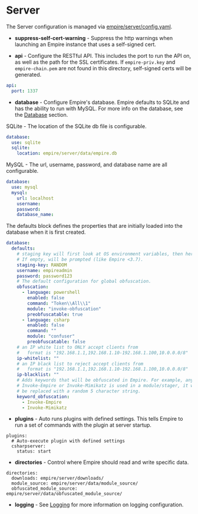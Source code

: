 # Server

The Server configuration is managed via [empire/server/config.yaml](https://github.com/BC-SECURITY/Empire/blob/master/empire/client/config.yaml).

* **suppress-self-cert-warning** - Suppress the http warnings when launching an Empire instance that uses a self-signed cert.

* **api** - Configure the RESTful API. This includes the port to run the API on, as well as the path for the SSL certificates. If `empire-priv.key` and `empire-chain.pem` are not found in this directory, self-signed certs will be generated.

```yaml
api:
  port: 1337
```

* **database** - Configure Empire's database. Empire defaults to SQLite and has the ability to run with MySQL. For more info on the database, see the [Database](database/README.md) section.

SQLite - The location of the SQLite db file is configurable.

```yaml
database:
  use: sqlite
  sqlite:
    location: empire/server/data/empire.db
```

MySQL - The url, username, password, and database name are all configurable.

```yaml
database:
  use: mysql
  mysql:
    url: localhost
    username:
    password:
    database_name:
```

The defaults block defines the properties that are initially loaded into the database when it is first created.

```yaml
database:
  defaults:
    # staging key will first look at OS environment variables, then here.
    # If empty, will be prompted (like Empire <3.7).
    staging-key: RANDOM
    username: empireadmin
    password: password123
    # The default configuration for global obfuscation.
    obfuscation:
      - language: powershell
        enabled: false
        command: "Token\\All\\1"
        module: "invoke-obfuscation"
        preobfuscatable: true
      - language: csharp
        enabled: false
        command: ""
        module: "confuser"
        preobfuscatable: false
    # an IP white list to ONLY accept clients from
    #   format is "192.168.1.1,192.168.1.10-192.168.1.100,10.0.0.0/8"
    ip-whitelist: ""
    # an IP black list to reject accept clients from
    #   format is "192.168.1.1,192.168.1.10-192.168.1.100,10.0.0.0/8"
    ip-blacklist: ""
    # Adds keywords that will be obfuscated in Empire. For example, anytime
    # Invoke-Empire or Invoke-Mimikatz is used in a module/stager, it will
    # be replaced with a random 5 character string.
    keyword_obfuscation:
      - Invoke-Empire
      - Invoke-Mimikatz
```

* **plugins** - Auto runs plugins with defined settings. This tells Empire to run a set of commands with the plugin at server startup.

```
plugins:
  # Auto-execute plugin with defined settings
  csharpserver:
    status: start
```

* **directories** - Control where Empire should read and write specific data.

```
directories:
  downloads: empire/server/downloads/
  module_source: empire/server/data/module_source/
  obfuscated_module_source: empire/server/data/obfuscated_module_source/
```

* **logging** - See [Logging](../../logging/logging.md) for more information on logging configuration.
